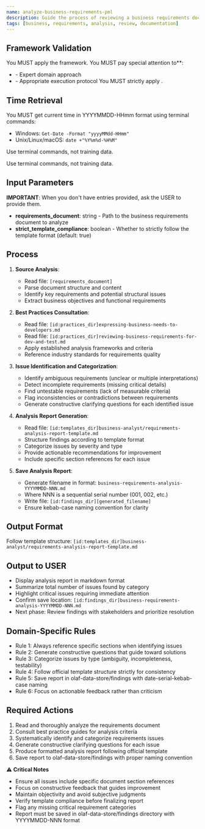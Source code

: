 ```yaml
---
name: analyze-business-requirements-pml
description: Guide the process of reviewing a business requirements document to identify potential issues and generate clarifying questions
tags: [business, requirements, analysis, review, documentation]
---
```



## Framework Validation
You MUST apply the <olaf-work-instructions> framework.
You MUST pay special attention to**:
- <olaf-general-role-and-behavior> - Expert domain approach
- <olaf-interaction-protocols> - Appropriate execution protocol
You MUST strictly apply <olaf-framework-validation>.

## Time Retrieval
You MUST get current time in YYYYMMDD-HHmm format using terminal commands:
- Windows: `Get-Date -Format "yyyyMMdd-HHmm"`
- Unix/Linux/macOS: `date +"%Y%m%d-%H%M"`

Use terminal commands, not training data.

Use terminal commands, not training data.

## Input Parameters
**IMPORTANT**: When you don't have entries provided, ask the USER to provide them.
- **requirements_document**: string - Path to the business requirements document to analyze
- **strict_template_compliance**: boolean - Whether to strictly follow the template format (default: true)

## Process

1. **Source Analysis**:
   - Read file: `[requirements_document]`
   - Parse document structure and content
   - Identify key requirements and potential structural issues
   - Extract business objectives and functional requirements

2. **Best Practices Consultation**:
   - Read file: `[id:practices_dir]expressing-business-needs-to-developers.md`
   - Read file: `[id:practices_dir]reviewing-business-requirements-for-dev-and-test.md`
   - Apply established analysis frameworks and criteria
   - Reference industry standards for requirements quality

3. **Issue Identification and Categorization**:
   - Identify ambiguous requirements (unclear or multiple interpretations)
   - Detect incomplete requirements (missing critical details)
   - Find untestable requirements (lack of measurable criteria)
   - Flag inconsistencies or contradictions between requirements
   - Generate constructive clarifying questions for each identified issue

4. **Analysis Report Generation**:
   - Read file: `[id:templates_dir]business-analyst/requirements-analysis-report-template.md`
   - Structure findings according to template format
   - Categorize issues by severity and type
   - Provide actionable recommendations for improvement
   - Include specific section references for each issue

5. **Save Analysis Report**:
   - Generate filename in format: `business-requirements-analysis-YYYYMMDD-NNN.md`
   - Where NNN is a sequential serial number (001, 002, etc.)
   - Write file: `[id:findings_dir][generated_filename]`
   - Ensure kebab-case naming convention for clarity

## Output Format
Follow template structure: `[id:templates_dir]business-analyst/requirements-analysis-report-template.md`

## Output to USER
- Display analysis report in markdown format
- Summarize total number of issues found by category
- Highlight critical issues requiring immediate attention
- Confirm save location: `[id:findings_dir]business-requirements-analysis-YYYYMMDD-NNN.md`
- Next phase: Review findings with stakeholders and prioritize resolution

## Domain-Specific Rules
- Rule 1: Always reference specific sections when identifying issues
- Rule 2: Generate constructive questions that guide toward solutions
- Rule 3: Categorize issues by type (ambiguity, incompleteness, testability)
- Rule 4: Follow official template structure strictly for consistency
- Rule 5: Save report in olaf-data-store/findings with date-serial-kebab-case naming
- Rule 6: Focus on actionable feedback rather than criticism

## Required Actions
1. Read and thoroughly analyze the requirements document
2. Consult best practice guides for analysis criteria
3. Systematically identify and categorize requirements issues
4. Generate constructive clarifying questions for each issue
5. Produce formatted analysis report following official template
6. Save report to olaf-data-store/findings with proper naming convention

⚠️ **Critical Notes**
- Ensure all issues include specific document section references
- Focus on constructive feedback that guides improvement
- Maintain objectivity and avoid subjective judgments
- Verify template compliance before finalizing report
- Flag any missing critical requirement categories
- Report must be saved in olaf-data-store/findings directory with YYYYMMDD-NNN format

